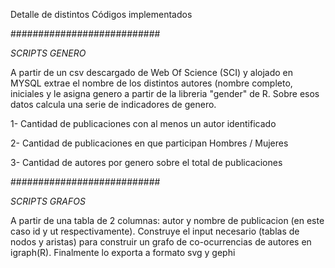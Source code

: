Detalle de distintos Códigos implementados


########################### 

*SCRIPTS GENERO*

A partir de un csv descargado de Web Of Science (SCI) y alojado en MYSQL extrae el nombre de los distintos autores (nombre completo, iniciales y le asigna genero a partir de la libreria "gender" de R. Sobre esos datos calcula una serie de indicadores de genero.

1- Cantidad de publicaciones con al menos un autor identificado

2- Cantidad de publicaciones en que participan Hombres / Mujeres

3- Cantidad de autores por genero sobre el total de publicaciones

########################### 

*SCRIPTS GRAFOS*

A partir de una tabla de 2 columnas: autor y nombre de publicacion (en este caso id y ut respectivamente). Construye el input necesario (tablas de nodos y aristas) para construir un grafo de co-ocurrencias de autores en igraph(R). Finalmente lo exporta a formato svg y gephi
